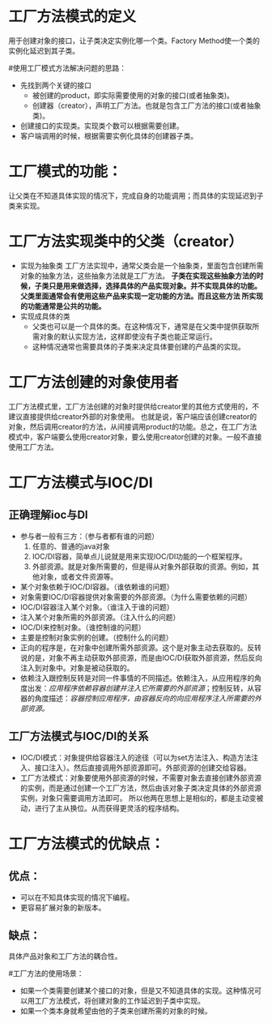 # 工厂方法模式的定义
用于创建对象的接口，让子类决定实例化哪一个类。Factory Method使一个类的实例化延迟到其子类。

#使用工厂模式方法解决问题的思路：
- 先找到两个关键的接口
  - 被创建的product，即实际需要使用的对象的接口(或者抽象类)。
  - 创建器（creator），声明工厂方法。也就是包含工厂方法的接口(或者抽象类)。
- 创建接口的实现类。实现类个数可以根据需要创建。
- 客户端调用的时候，根据需要实例化具体的创建器子类。

# 工厂模式的功能：
让父类在不知道具体实现的情况下，完成自身的功能调用；而具体的实现延迟到子类来实现。

# 工厂方法实现类中的父类（creator）
- 实现为抽象类
  工厂方法实现中，通常父类会是一个抽象类，里面包含创建所需对象的抽象方法，这些抽象方法就是工厂方法。
  **子类在实现这些抽象方法的时候，子类只是用来做选择，选择具体的产品实现对象。并不实现具体的功能。父类里面通常会有使用这些产品来实现一定功能的方法。而且这些方法
  所实现的功能通常是公共的功能。**
- 实现成具体的类
  - 父类也可以是一个具体的类。在这种情况下，通常是在父类中提供获取所需对象的默认实现方法，这样即使没有子类也能正常运行。
  - 这种情况通常也需要具体的子类来决定具体要创建的产品类的实现。
# 工厂方法创建的对象使用者
工厂方法模式里，工厂方法创建的对象时提供给creator里的其他方式使用的，不建议直接提供给creator外部的对象使用。
也就是说，客户端应该创建creator的对象，然后调用creator的方法，从间接调用product的功能。总之，在工厂方法模式中，客户端要么使用creator对象，要么使用creator创建的对象。一般不直接使用工厂方法。

# 工厂方法模式与IOC/DI
## 正确理解ioc与DI
- 参与者一般有三方：（参与者都有谁的问题）
  1. 任意的、普通的java对象
  2. IOC/DI容器，简单点儿说就是用来实现IOC/DI功能的一个框架程序。
  3. 外部资源。就是对象所需要的，但是得从对象外部获取的资源。例如，其他对象，或者文件资源等。
- 某个对象依赖于IOC/DI容器。（谁依赖谁的问题）
- 对象需要IOC/DI容器提供对象需要的外部资源。（为什么需要依赖的问题）
- IOC/DI容器注入某个对象。（谁注入于谁的问题）
- 注入某个对象所需的外部资源。（注入什么的问题）
- IOC/DI来控制对象。（谁控制谁的问题）
- 主要是控制对象实例的创建。（控制什么的问题）
- 正向的程序是，在对象中创建所需外部资源。这个是对象主动去获取的。反转说的是，对象不再主动获取外部资源，而是由IOC/DI获取外部资源，然后反向注入到对象中。对象是被动获取的。
- 依赖注入跟控制反转是对同一件事情的不同描述。依赖注入，从应用程序的角度出发：*应用程序依赖容器创建并注入它所需要的外部资源*；控制反转，从容器的角度描述：*容器控制应用程序，由容器反向的向应用程序注入所需要的外部资源。*

## 工厂方法模式与IOC/DI的关系
- IOC/DI模式：对象提供给容器注入的途径（可以为set方法注入、构造方法注入、接口注入）。然后直接调用外部资源即可。外部资源的创建交给容器。
- 工厂方法模式：对象要使用外部资源的时候，不需要对象去直接创建外部资源的实例，而是通过创建一个工厂方法，然后由该对象子类决定具体的外部资源实例，对象只需要调用方法即可。
所以他两在思想上是相似的，都是主动变被动，进行了主从换位。从而获得更灵活的程序结构。

# 工厂方法模式的优缺点：
## 优点：
- 可以在不知具体实现的情况下编程。
- 更容易扩展对象的新版本。
## 缺点：
具体产品对象和工厂方法的耦合性。

#工厂方法的使用场景：
- 如果一个类需要创建某个接口的对象，但是又不知道具体的实现。这种情况可以用工厂方法模式，将创建对象的工作延迟到子类中实现。
- 如果一个类本身就希望由他的子类来创建所需的对象的时候。